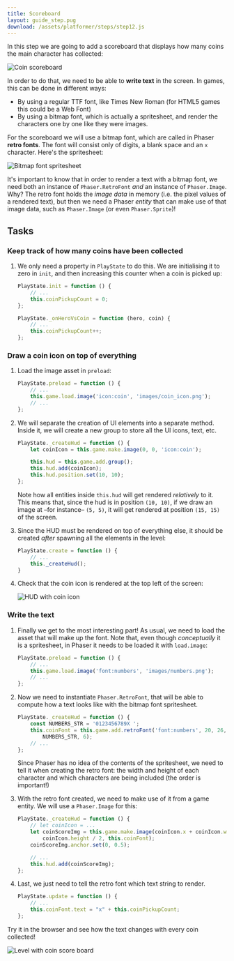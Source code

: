```yaml
---
title: Scoreboard
layout: guide_step.pug
download: /assets/platformer/steps/step12.js
---
```


In this step we are going to add a scoreboard that displays how many coins the main character has collected:

![Coin scoreboard](/assets/platformer/coin_scoreboard.png)

In order to do that, we need to be able to **write text** in the screen. In games, this can be done in different ways:

- By using a regular TTF font, like Times New Roman (for HTML5 games this could be a Web Font)
- By using a bitmap font, which is actually a spritesheet, and render the characters one by one like they were images.

For the scoreboard we will use a bitmap font, which are called in Phaser **retro fonts**. The font will consist only of digits, a blank space and an `x` character. Here's the spritesheet:

![Bitmap font spritesheet](/assets/platformer/bitmap_font_sheet.png)

It's important to know that in order to render a text with a bitmap font, we need both an instance of `Phaser.RetroFont` _and_ an instance of `Phaser.Image`. Why? The retro font holds the _image data_ in memory (i.e. the pixel values of a rendered text), but then we need a Phaser _entity_ that can make use of that image data, such as `Phaser.Image` (or even `Phaser.Sprite`)!


## Tasks

### Keep track of how many coins have been collected

1. We only need a property in `PlayState` to do this. We are initialising it to zero in `init`, and then increasing this counter when a coin is picked up:

    ```js
    PlayState.init = function () {
        // ...
        this.coinPickupCount = 0;
    };
    ```

    ```js
    PlayState._onHeroVsCoin = function (hero, coin) {
        // ...
        this.coinPickupCount++;
    };
    ```

### Draw a coin icon on top of everything

1. Load the image asset in `preload`:

    ```js
    PlayState.preload = function () {
        // ...
        this.game.load.image('icon:coin', 'images/coin_icon.png');
        // ...
    };
    ```

1. We will separate the creation of UI elements into a separate method. Inside it, we will create a new group to store all the UI icons, text, etc.

    ```js
    PlayState._createHud = function () {
        let coinIcon = this.game.make.image(0, 0, 'icon:coin');

        this.hud = this.game.add.group();
        this.hud.add(coinIcon);
        this.hud.position.set(10, 10);
    };
    ```

    Note how all entities inside `this.hud` will get rendered _relatively_ to it. This means that, since the hud is in position `(10, 10)`, if we draw an image at –for instance– `(5, 5)`, it will get rendered at position `(15, 15)` of the screen.

1. Since the HUD must be rendered on top of everything else, it should be created _after_ spawning all the elements in the level:

    ```js
    PlayState.create = function () {
        // ...
        this._createHud();
    }
    ```

1. Check that the coin icon is rendered at the top left of the screen:

    ![HUD with coin icon](/assets/platformer/hud_icon_only.png)

### Write the text

1. Finally we get to the most interesting part! As usual, we need to load the asset that will make up the font. Note that, even though _conceptually_ it is a spritesheet, in Phaser it needs to be loaded it with `load.image`:

    ```js
    PlayState.preload = function () {
        // ...
        this.game.load.image('font:numbers', 'images/numbers.png');
        // ...
    };
    ```

1. Now we need to instantiate `Phaser.RetroFont`, that will be able to compute how a text looks like with the bitmap font spritesheet.

    ```js
    PlayState._createHud = function () {
        const NUMBERS_STR = '0123456789X ';
        this.coinFont = this.game.add.retroFont('font:numbers', 20, 26,
            NUMBERS_STR, 6);
        // ...
    };
    ```

    Since Phaser has no idea of the contents of the spritesheet, we need to tell it when creating the retro font: the width and height of each character and which characters are being included (the order is important!)

1. With the retro font created, we need to make use of it from a game entity. We will use a `Phaser.Image` for this:

    ```js
    PlayState._createHud = function () {
        // let coinIcon = ...
        let coinScoreImg = this.game.make.image(coinIcon.x + coinIcon.width,
            coinIcon.height / 2, this.coinFont);
        coinScoreImg.anchor.set(0, 0.5);

        // ...
        this.hud.add(coinScoreImg);
    };
    ```

1. Last, we just need to tell the retro font which text string to render.

    ```js
    PlayState.update = function () {
        // ...
        this.coinFont.text = "x" + this.coinPickupCount;
    };
    ```

Try it in the browser and see how the text changes with every coin collected!

![Level with coin score board](/assets/platformer/level_coin_scoreboard.png)
